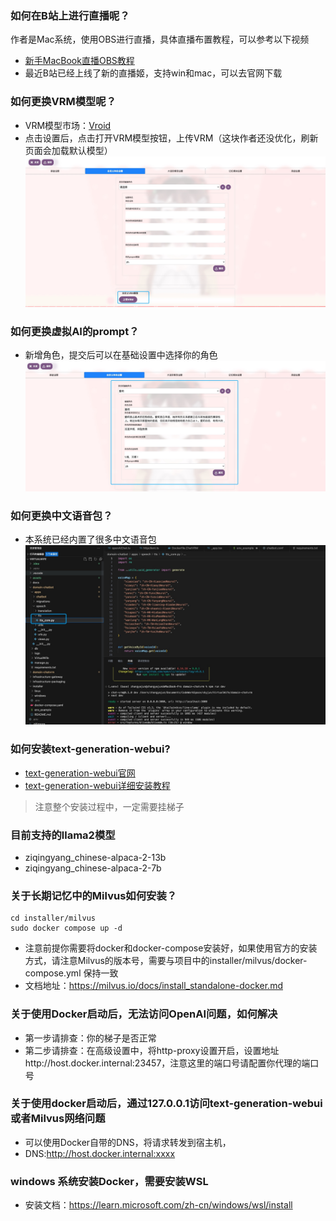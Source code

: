 ### 如何在B站上进行直播呢？

作者是Mac系统，使用OBS进行直播，具体直播布置教程，可以参考以下视频
- [新手MacBook直播OBS教程](https://www.bilibili.com/video/BV1aB4y1P7BK/?spm_id_from=333.999.0.0)
- 最近B站已经上线了新的直播姬，支持win和mac，可以去官网下载

### 如何更换VRM模型呢？

- VRM模型市场：[Vroid](https://hub.vroid.com/)
- 点击设置后，点击打开VRM模型按钮，上传VRM（这块作者还没优化，刷新页面会加载默认模型）
![](docs/16925246168293.jpg)

### 如何更换虚拟AI的prompt？

- 新增角色，提交后可以在基础设置中选择你的角色
![](docs/16925246793101.jpg)

### 如何更换中文语音包？
- 本系统已经内置了很多中文语音包
![](docs/16925247438437.jpg)

### 如何安装text-generation-webui?

- [text-generation-webui官网](https://github.com/oobabooga/text-generation-webui)
- [text-generation-webui详细安装教程](https://www.bilibili.com/video/BV1gM4y1J7dD/?spm_id_from=333.788&vd_source=11f40bfaa73ba3e80ac4ad36fb18f359)
> 注意整个安装过程中，一定需要挂梯子

### 目前支持的llama2模型

- ziqingyang_chinese-alpaca-2-13b
- ziqingyang_chinese-alpaca-2-7b

### 关于长期记忆中的Milvus如何安装？
```
cd installer/milvus
sudo docker compose up -d
```
- 注意前提你需要将docker和docker-compose安装好，如果使用官方的安装方式，请注意Milvus的版本号，需要与项目中的installer/milvus/docker-compose.yml 保持一致
- 文档地址：https://milvus.io/docs/install_standalone-docker.md

### 关于使用Docker启动后，无法访问OpenAI问题，如何解决
- 第一步请排查：你的梯子是否正常
- 第二步请排查：在高级设置中，将http-proxy设置开启，设置地址http://host.docker.internal:23457，注意这里的端口号请配置你代理的端口号


### 关于使用docker启动后，通过127.0.0.1访问text-generation-webui或者Milvus网络问题
- 可以使用Docker自带的DNS，将请求转发到宿主机，
- DNS:http://host.docker.internal:xxxx


### windows 系统安装Docker，需要安装WSL

- 安装文档：https://learn.microsoft.com/zh-cn/windows/wsl/install
